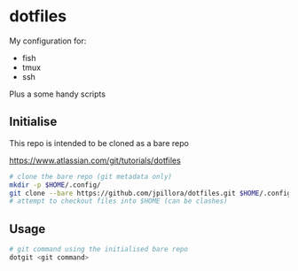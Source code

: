 # dotfiles

My configuration for:

* fish
* tmux
* ssh

Plus a some handy scripts


## Initialise

This repo is intended to be cloned as a bare repo

https://www.atlassian.com/git/tutorials/dotfiles

```sh
# clone the bare repo (git metadata only)
mkdir -p $HOME/.config/
git clone --bare https://github.com/jpillora/dotfiles.git $HOME/.config/jpillora-dotfiles
# attempt to checkout files into $HOME (can be clashes)

```


## Usage

```sh
# git command using the initialised bare repo
dotgit <git command>
```
